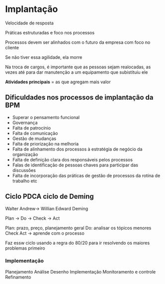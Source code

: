 # Implantação 

Velocidade de resposta

Práticas estruturadas e foco nos processos

Processos devem ser alinhados com o futuro da empresa com foco no cliente 

Se não tiver essa agilidade, ela morre

Na troca de cargos, é importante que as pessoas sejam realocadas, as vezes até para dar manutenção a um equipamento que subistituiu ele

**Atividades principais** = as que agregam mais valor

## Dificuldades nos processos de implantação da BPM 

* Superar o pensamento funcional
* Governança
* Falta de patrocínio
* Falta de comunicação
* Gestão de mudanças
* Falta de priorização na melhoria
* Falta de alinhamento dos processos à estratégia de negócio da organização
* Falta de definição clara dos responsáveis pelos processos
* Falas de identificação de pessoas chaves para participar das discussões
* Falta de incorporação das práticas de gestão de processos da rotina de trabalho etc

## Ciclo PDCA ciclo de Deming

Walter Andrew-> Willian Edward Deming

Plan -> Do -> Check -> Act

Plan: prazo, preço, planejamento geral
Do: analisar os tópicos menores
Check
Act -> aprende com o processo

Faz essw ciclo usando a regra do 80/20 para ir resolvendo os maiores problemas primeiro

### Implementação

Planejamento
Análise
Desenho
Implementação
Monitoramento e controle 
Refinamento